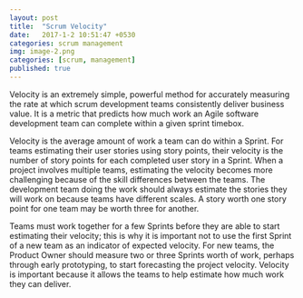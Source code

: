 ```yaml
---
layout: post
title:  "Scrum Velocity"
date:   2017-1-2 10:51:47 +0530
categories: scrum management
img: image-2.png
categories: [scrum, management]
published: true
---
```


Velocity is an extremely simple, powerful method for accurately measuring the rate at which scrum development teams consistently deliver business value. It is a metric that predicts how much work an Agile software development team can complete within a given sprint timebox.

Velocity is the average amount of work a team can do within a Sprint. For teams estimating their user stories using story points, their velocity is the number of story points for each completed user story in a Sprint. When a project involves multiple teams, estimating the velocity becomes more challenging because of the skill differences between the teams. The development team doing the work should always estimate the stories they will work on because teams have different scales. A story worth one story point for one team may be worth three for another.

Teams must work together for a few Sprints before they are able to start estimating their velocity; this is why it is important not to use the first Sprint of a new team as an indicator of expected velocity. For new teams, the Product Owner should measure two or three Sprints worth of work, perhaps through early prototyping, to start forecasting the project velocity.
Velocity is important because it allows the teams to help estimate how much work they can deliver.
